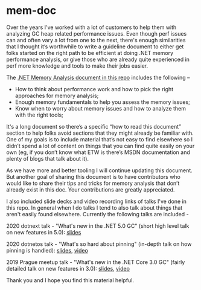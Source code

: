 # mem-doc
Over the years I've worked with a lot of customers to help them with analyzing GC heap related performance issues. Even though perf issues can and often vary a lot from one to the next, there's enough similarities that I thought it’s worthwhile to write a guideline document to either get folks started on the right path to be efficient at doing .NET memory performance analysis, or give those who are already quite experienced in perf more knowledge and tools to make their jobs easier.

The [.NET Memory Analysis document in this repo](./doc/.NETMemoryPerformanceAnalysis.md) includes the following –

+ How to think about performance work and how to pick the right approaches for memory analysis;
+ Enough memory fundamentals to help you assess the memory issues;
+ Know when to worry about memory issues and how to analyze them with the right tools;

It's a long document so there’s a specific “how to read this document” section to help folks avoid sections that they might already be familiar with. One of my goals is to include material that’s not easy to find elsewhere so I didn’t spend a lot of content on things that you can find quite easily on your own (eg, if you don’t know what ETW is there’s MSDN documentation and plenty of blogs that talk about it).

As we have more and better tooling I will continue updating this document. But another goal of sharing this document is to have contributors who would like to share their tips and tricks for memory analysis that don’t already exist in this doc. Your contributions are greatly appreciated. 

I also included slide decks and video recording links of talks I've done in this repo. In general when I do talks I tend to also talk about things that aren't easily found elsewhere. Currently the following talks are included -

2020 dotnext talk - "What's new in the .NET 5.0 GC" (short high level talk on new features in 5.0): [slides](./presentation/dotnext2020-new-in-5-GC.pptx)

2020 dotnetos talk - "What's so hard about pinning" (in-depth talk on how pinning is handled): [slides](./presentation/dotnetos2020-Pinning.pptx), [video](https://www.youtube.com/watch?v=troNdmHEu2g)

2019 Prague meetup talk - "What's new in the .NET Core 3.0 GC" (fairly detailed talk on new features in 3.0): [slides](./presentation/PragueMeetup2019.pptx), [video](https://www.youtube.com/watch?v=m4fddMZDceQ)

Thank you and I hope you find this material helpful.

